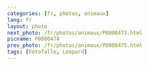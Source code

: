```yaml
---
categories: [fr, photos, animaux]
lang: fr
layout: photo
next_photo: /fr/photos/animaux/P0000473.html
picname: P0000474
prev_photo: /fr/photos/animaux/P0000475.html
tags: [Fotofalle, Leopard]
---
```


